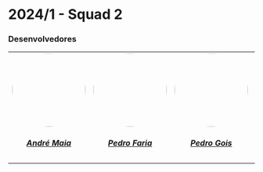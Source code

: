 # 2024/1 - Squad 2

### Desenvolvedores

<center>
<table style="margin-left: auto; margin-right: auto;">
    <tr>
        <td align="center">
            <a href="https://github.com/andre-maia51">
                <img style="border-radius: 50%;" src="https://avatars.githubusercontent.com/u/76632983?v=4" width="150px;"/>
                <h5 class="text-center">André Maia</h5>
            </a>
        </td>
        <td align="center">
            <a href="https://github.com/PhFariaa">
                <img style="border-radius: 50%;" src="https://avatars.githubusercontent.com/u/126727677?v=4" width="150px;"/>
                <h5 class="text-center">Pedro Faria</h5>
            </a>
        </td>
        <td align="center">
            <a href="https://github.com/Goizzz">
                <img style="border-radius: 50%;" src="https://avatars.githubusercontent.com/u/111159833?v=4" width="150px;"/>
                <h5 class="text-center">Pedro Gois</h5>
            </a>
        </td>
        </td>
        <td align="center">
            <a href="https://github.com/isacostaf">
                <img style="border-radius: 50%;" src="https://avatars.githubusercontent.com/u/139937524?v=4" width="150px;"/>
                <h5 class="text-center">Isabelle da Costa</h5>
            </a>
        </td>
        <td align="center">
            <a href="https://github.com/JoseViniciusQueiroz">
                <img style="border-radius: 50%;" src="https://avatars.githubusercontent.com/u/125223478?v=4" width="150px;"/>
                <h5 class="text-center">José Vinicius</h5>
            </a>
        </td>
          <td align="center">
            <a href="https://github.com/mateuscavati">
                <img style="border-radius: 50%;" src="https://avatars.githubusercontent.com/u/117764744?v=4" width="150px;"/>
                <h5 class="text-center">Mateus Cavati</h5>
            </a>
        </td>
          <td align="center">
            <a href="https://github.com/sidts">
                <img style="border-radius: 50%;" src="https://avatars.githubusercontent.com/u/122989369?v=4" width="150px;"/>
                <h5 class="text-center">Enrico Zoratto</h5>
            </a>
        </td>
</table>
</center>
